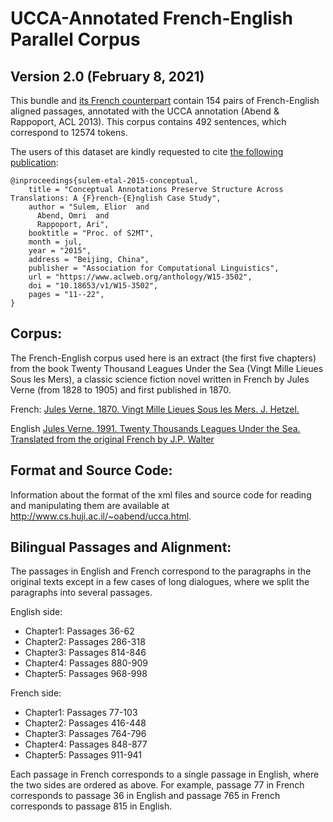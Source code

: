 UCCA-Annotated French-English Parallel Corpus
=============================================
Version 2.0 (February 8, 2021)
----------------------------------

This bundle and [its French counterpart](https://github.com/UniversalConceptualCognitiveAnnotation/UCCA_French-20K)
contain 154 pairs of French-English aligned passages, annotated
with the UCCA annotation (Abend & Rappoport, ACL 2013).
This corpus contains 492 sentences, which correspond to 12574 tokens.


The users of this dataset are kindly requested to cite [the following publication](http://www.aclweb.org/anthology/W15-3502):
```
@inproceedings{sulem-etal-2015-conceptual,
    title = "Conceptual Annotations Preserve Structure Across Translations: A {F}rench-{E}nglish Case Study",
    author = "Sulem, Elior  and
      Abend, Omri  and
      Rappoport, Ari",
    booktitle = "Proc. of S2MT",
    month = jul,
    year = "2015",
    address = "Beijing, China",
    publisher = "Association for Computational Linguistics",
    url = "https://www.aclweb.org/anthology/W15-3502",
    doi = "10.18653/v1/W15-3502",
    pages = "11--22",
}
```


Corpus:
-------
The French-English corpus used here is an extract (the first five chapters) from the book 
Twenty Thousand Leagues Under the Sea (Vingt Mille Lieues Sous les Mers),
a classic science fiction novel written in French by Jules Verne (from 1828 to 1905) 
and first published in 1870.

French:
[Jules Verne. 1870. Vingt Mille Lieues Sous les Mers. J. Hetzel.](http://fr.wikisource.org/wiki/Vingt_mille_lieues_sous_les_mers)

English
[Jules Verne. 1991. Twenty Thousands Leagues Under the Sea. Translated from the original French by J.P. Walter](http://jv.gilead.org.il/fpwalter)


Format and Source Code:
----------------------

Information about the format of the xml files and source code for reading and manipulating them are
available at http://www.cs.huji.ac.il/~oabend/ucca.html.


Bilingual Passages and Alignment:
--------------------------------
 
The passages in English and French correspond to the paragraphs in the original texts except in a few cases of long dialogues, 
where we split the paragraphs into several passages.

English side:
* Chapter1: Passages 36-62 
* Chapter2: Passages 286-318 
* Chapter3: Passages 814-846 
* Chapter4: Passages 880-909 
* Chapter5: Passages 968-998 
          
French side:
* Chapter1: Passages 77-103 
* Chapter2: Passages 416-448
* Chapter3: Passages 764-796 
* Chapter4: Passages 848-877
* Chapter5: Passages 911-941

Each passage in French corresponds to a single passage in English, where the two sides are ordered as above.
For example, passage 77 in French corresponds to passage 36 in English and passage 765 in French 
corresponds to passage 815 in English.



